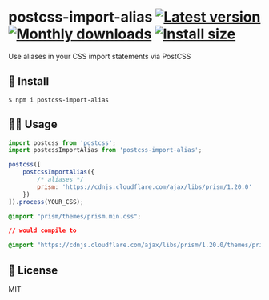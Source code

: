 # postcss-import-alias [![Latest version](https://badgen.net/npm/v/postcss-import-alias)](https://npm.im/postcss-import-alias) [![Monthly downloads](https://badgen.net/npm/dm/postcss-import-alias)](https://npm.im/postcss-import-alias) [![Install size](https://packagephobia.now.sh/badge?p=postcss-import-alias)](https://packagephobia.now.sh/result?p=postcss-import-alias)

Use aliases in your CSS import statements via PostCSS

## 🚀 Install
```
$ npm i postcss-import-alias
```

## 👨‍🏫 Usage
```js
import postcss from 'postcss';
import postcssImportAlias from 'postcss-import-alias';

postcss([
	postcssImportAlias({
		/* aliases */
		prism: 'https://cdnjs.cloudflare.com/ajax/libs/prism/1.20.0'
	})
]).process(YOUR_CSS);

```

```css
@import "prism/themes/prism.min.css";

// would compile to

@import "https://cdnjs.cloudflare.com/ajax/libs/prism/1.20.0/themes/prism.min.css";
```

## 💼 License 
MIT
